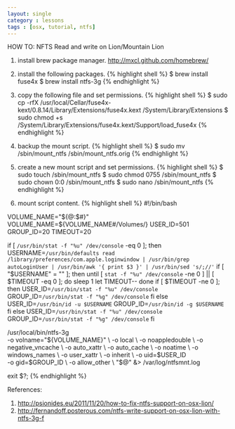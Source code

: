```yaml
---
layout: single
category : lessons
tags : [osx, tutorial, ntfs]
---
```


HOW TO: NFTS Read and write on Lion/Mountain Lion

1. install brew package manager. <http://mxcl.github.com/homebrew/>

2. install the following packages.
{% highlight shell %}
$ brew install fuse4x
$ brew install ntfs-3g
{% endhighlight %}

3. copy the following file and set permissions.
{% highlight shell %}
$ sudo cp -rfX /usr/local/Cellar/fuse4x-kext/0.8.14/Library/Extensions/fuse4x.kext /System/Library/Extensions
$ sudo chmod +s /System/Library/Extensions/fuse4x.kext/Support/load_fuse4x
{% endhighlight %}

4. backup the mount script.
{% highlight shell %}
$ sudo mv /sbin/mount_ntfs /sbin/mount_ntfs.orig
{% endhighlight %}

5. create a new mount script and set permissions.
{% highlight shell %}
$ sudo touch /sbin/mount_ntfs
$ sudo chmod 0755 /sbin/mount_ntfs
$ sudo chown 0:0 /sbin/mount_ntfs
$ sudo nano /sbin/mount_ntfs
{% endhighlight %}

6. mount script content.
{% highlight shell %}
#!/bin/bash

VOLUME_NAME="${@:$#}"
VOLUME_NAME=${VOLUME_NAME#/Volumes/}
USER_ID=501
GROUP_ID=20
TIMEOUT=20

if [ `/usr/bin/stat -f "%u" /dev/console` -eq 0 ]; then
        USERNAME=`/usr/bin/defaults read /library/preferences/com.apple.loginwindow | /usr/bin/grep autoLoginUser | /usr/bin/awk '{ print $3 }' | /usr/bin/sed 's/;//'`
        if [ "$USERNAME" = "" ]; then
                until [ `stat -f "%u" /dev/console` -ne 0 ] || [ $TIMEOUT -eq 0 ]; do
                        sleep 1
                        let TIMEOUT--
                done
                if [ $TIMEOUT -ne 0 ]; then
                        USER_ID=`/usr/bin/stat -f "%u" /dev/console`
                        GROUP_ID=`/usr/bin/stat -f "%g" /dev/console`
                fi
        else
                USER_ID=`/usr/bin/id -u $USERNAME`
                GROUP_ID=`/usr/bin/id -g $USERNAME`
        fi
else
        USER_ID=`/usr/bin/stat -f "%u" /dev/console`
        GROUP_ID=`/usr/bin/stat -f "%g" /dev/console`
fi

/usr/local/bin/ntfs-3g \
        -o volname="${VOLUME_NAME}" \
        -o local \
        -o noappledouble \
        -o negative_vncache \
        -o auto_xattr \
        -o auto_cache \
        -o noatime \
        -o windows_names \
        -o user_xattr \
        -o inherit \
        -o uid=$USER_ID \
        -o gid=$GROUP_ID \
        -o allow_other \
        "$@" &> /var/log/ntfsmnt.log

exit $?;
{% endhighlight %}

References:

1. <http://psionides.eu/2011/11/20/how-to-fix-ntfs-support-on-osx-lion/>
2. <http://fernandoff.posterous.com/ntfs-write-support-on-osx-lion-with-ntfs-3g-f>

